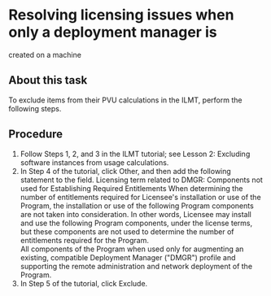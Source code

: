 # Resolving licensing issues when only a deployment manager is
created on a machine

## About this task

To exclude items from their PVU calculations in the
ILMT, perform the following steps.

## Procedure

1. Follow Steps 1, 2, and 3 in the ILMT tutorial; see Lesson 2: Excluding software instances from usage calculations.
2. In Step 4 of the tutorial, click Other,
and then add the following statement to the field. Licensing
term related to DMGR:
Components not
used for Establishing Required Entitlements
When
determining the number of entitlements required for Licensee's installation
or use of the Program, the installation or use of the following Program
components are not taken into consideration. In other words, Licensee
may install and use the following Program components, under the license
terms, but these components are not used to determine the number of
entitlements required for the Program.  
All
components of the Program when used only for augmenting an existing,
compatible Deployment Manager ("DMGR") profile and supporting the
remote administration and network deployment of the Program.
3. In Step 5 of the tutorial, click Exclude.